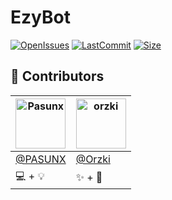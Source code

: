 # EzyBot
[![OpenIssues](https://img.shields.io/github/issues/royypercents/ezybot.svg)](https://github.com/royypercents/ezybot/issues)  [![LastCommit](https://img.shields.io/github/last-commit/royypercents/ezybot.svg)](https://github.com/royypercents/ezybot/) [![Size](https://img.shields.io/github/repo-size/royypercents/ezybot.svg)](https://github.com/royypercents/ezybot/)


## 🔰  Contributors

| <a href="https://github.com/pasunx"><img src="https://avatars0.githubusercontent.com/u/34183912?v=3" title="Pasunx" width="80" height="80"></a>  | <a href="https://github.com/orzki"><img src="https://avatars2.githubusercontent.com/u/43494421?v=3" title="orzki" width="80" height="80"></a> |
| ------------- | ------------- |
| [  @PASUNX](https://github.com/pasunx)  | [  @Orzki](https://github.com/orzki)  |
| 💻 + 💡   | ✨ + 🔮   |
